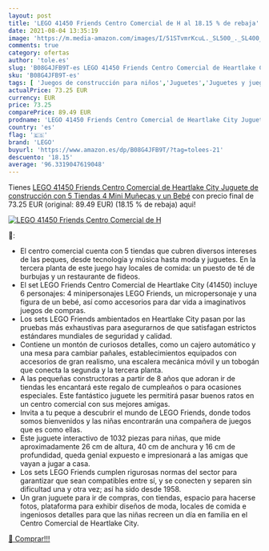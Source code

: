 ```yaml
---
layout: post
title: 'LEGO 41450 Friends Centro Comercial de H al 18.15 % de rebaja'
date: 2021-08-04 13:35:19
image: 'https://m.media-amazon.com/images/I/51STvmrKcuL._SL500_._SL400_.jpg'
comments: true
category: ofertas
author: 'tole.es'
slug: 'B08G4JFB9T-es LEGO 41450 Friends Centro Comercial de Heartlake City...'
sku: 'B08G4JFB9T-es'
tags: [ 'Juegos de construcción para niños','Juguetes','Juguetes y juegos','bebé','lego', ]
actualPrice: 73.25 EUR
currency: EUR
price: 73.25
comparePrice: 89.49 EUR
prodname: 'LEGO 41450 Friends Centro Comercial de Heartlake City Juguete de construcción con 5 Tiendas  4 Mini Muñecas y un Bebé'
country: 'es'
flag: '🇪🇸'
brand: 'LEGO'
buyurl: 'https://www.amazon.es/dp/B08G4JFB9T/?tag=tolees-21'
descuento: '18.15'
average: '96.3319047619048'
---
```


Tienes [LEGO 41450 Friends Centro Comercial de Heartlake City Juguete de construcción con 5 Tiendas  4 Mini Muñecas y un Bebé](https://www.amazon.es/dp/B08G4JFB9T/?tag=tolees-21) con precio final de  73.25 EUR (original: 89.49 EUR) (18.15 %  de rebaja) aqui!

[![LEGO 41450 Friends Centro Comercial de H](https://m.media-amazon.com/images/I/51STvmrKcuL._SL500_._SL400_.jpg)](https://www.amazon.es/dp/B08G4JFB9T/?tag=tolees-21)

🔎:

- El centro comercial cuenta con 5 tiendas que cubren diversos intereses de las peques, desde tecnología y música hasta moda y juguetes. En la tercera planta de este juego hay locales de comida: un puesto de té de burbujas y un restaurante de fideos.
- El set LEGO Friends Centro Comercial de Heartlake City (41450) incluye 6 personajes: 4 minipersonajes LEGO Friends, un micropersonaje y una figura de un bebé, así como accesorios para dar vida a imaginativos juegos de compras.
- Los sets LEGO Friends ambientados en Heartlake City pasan por las pruebas más exhaustivas para asegurarnos de que satisfagan estrictos estándares mundiales de seguridad y calidad.
- Contiene un montón de curiosos detalles, como un cajero automático y una mesa para cambiar pañales, establecimientos equipados con accesorios de gran realismo, una escalera mecánica móvil y un tobogán que conecta la segunda y la tercera planta.
- A las pequeñas constructoras a partir de 8 años que adoran ir de tiendas les encantará este regalo de cumpleaños o para ocasiones especiales. Este fantástico juguete les permitirá pasar buenos ratos en un centro comercial con sus mejores amigas.
- Invita a tu peque a descubrir el mundo de LEGO Friends, donde todos somos bienvenidos y las niñas encontrarán una compañera de juegos que es como ellas.
- Este juguete interactivo de 1032 piezas para niñas, que mide aproximadamente 26 cm de altura, 40 cm de anchura y 16 cm de profundidad, queda genial expuesto e impresionará a las amigas que vayan a jugar a casa.
- Los sets LEGO Friends cumplen rigurosas normas del sector para garantizar que sean compatibles entre sí, y se conecten y separen sin dificultad una y otra vez; así ha sido desde 1958.
- Un gran juguete para ir de compras, con tiendas, espacio para hacerse fotos, plataforma para exhibir diseños de moda, locales de comida e ingeniosos detalles para que las niñas recreen un día en familia en el Centro Comercial de Heartlake City.

[🛒 Comprar!!!](https://www.amazon.es/dp/B08G4JFB9T/?tag=tolees-21)
